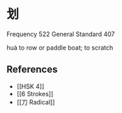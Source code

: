 # 划
Frequency 522
General Standard 407

huà
to row or paddle boat; to scratch

## References
- [[HSK 4]]
- [[6 Strokes]]
- [[刀 Radical]]
